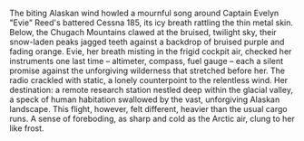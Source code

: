 The biting Alaskan wind howled a mournful song around Captain Evelyn "Evie" Reed's battered Cessna 185, its icy breath rattling the thin metal skin.  Below, the Chugach Mountains clawed at the bruised, twilight sky, their snow-laden peaks jagged teeth against a backdrop of bruised purple and fading orange.  Evie, her breath misting in the frigid cockpit air, checked her instruments one last time – altimeter, compass, fuel gauge – each a silent promise against the unforgiving wilderness that stretched before her.  The radio crackled with static, a lonely counterpoint to the relentless wind.  Her destination: a remote research station nestled deep within the glacial valley, a speck of human habitation swallowed by the vast, unforgiving Alaskan landscape. This flight, however, felt different, heavier than the usual cargo runs. A sense of foreboding, as sharp and cold as the Arctic air, clung to her like frost.

